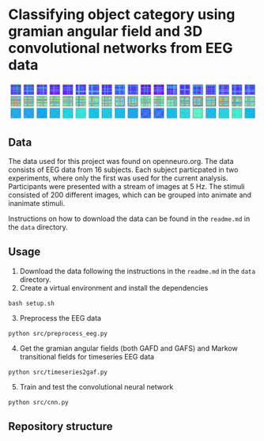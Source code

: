 # Classifying object category using gramian angular field and 3D convolutional networks from EEG data
![gaf_example](data/gaf_sub-001_A.png)

## Data
The data used for this project was found on openneuro.org. The data consists of EEG data from 16 subjects. Each subject particpated in two experiments, where only the first was used for the current analysis. Participants were presented with a stream of images at 5 Hz. The stimuli consisted of 200 different images, which can be grouped into animate and inanimate stimuli. 

Instructions on how to download the data can be found in the `readme.md` in the `data` directory. 

## Usage
1. Download the data following the instructions in the  `readme.md` in the `data` directory. 
2. Create a virtual environment and install the dependencies
```
bash setup.sh
```
3. Preprocess the EEG data
```
python src/preprocess_eeg.py
```
4. Get the gramian angular fields (both GAFD and GAFS) and Markow transitional fields for timeseries EEG data
```
python src/timeseries2gaf.py
```
5. Train and test the convolutional neural network
```
python src/cnn.py
```

## Repository structure
